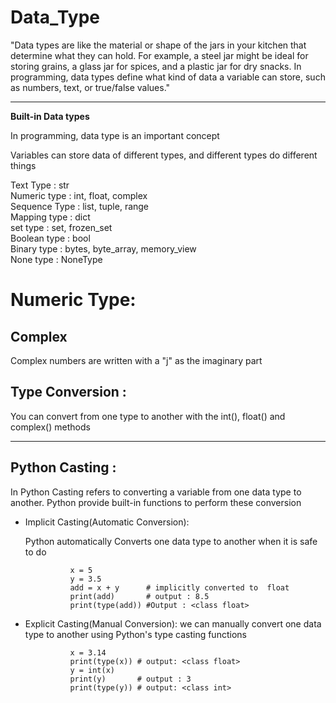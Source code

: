 # Data_Type 

"Data types are like the material or shape of the jars in your kitchen that determine what they can hold. For example, a steel jar might be ideal for storing grains, a glass jar for spices, and a plastic jar for dry snacks. In programming, data types define what kind of data a variable can store, such as numbers, text, or true/false values."
<hr>

**Built-in Data types**

In programming, data type is an important concept

Variables can store data of different types, and different types do different things 

 Text Type      :        str <br>
 Numeric type   :        int, float, complex <br>
 Sequence Type  :        list, tuple, range <br>
 Mapping type   :        dict <br>
 set type       :        set, frozen_set <br>
 Boolean type   :        bool <br>
 Binary type    :        bytes, byte_array, memory_view <br>
 None type      :        NoneType <br>

# Numeric Type:

## Complex 

Complex numbers are written with a "j" as the imaginary part

## Type Conversion :

You can convert from one type to another with the int(), float() and complex() methods

<hr>

## Python Casting :

In Python Casting refers to converting a variable from one data type to another. Python provide built-in functions to perform these conversion 

- Implicit Casting(Automatic Conversion):

    Python automatically Converts one data type to another when it is safe to do 

                x = 5
                y = 3.5
                add = x + y      # implicitly converted to  float
                print(add)       # output : 8.5
                print(type(add)) #Output : <class float>


- Explicit Casting(Manual Conversion):
we can manually convert one data type to another using Python's type casting functions

                x = 3.14
                print(type(x)) # output: <class float>
                y = int(x)
                print(y)       # output : 3
                print(type(y)) # output: <class int>

             

